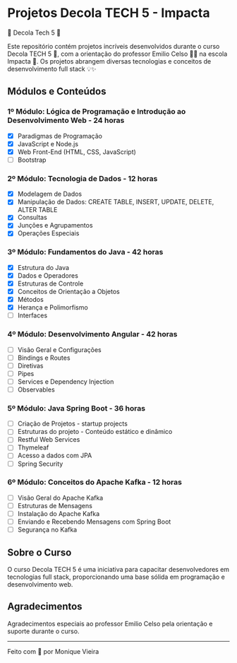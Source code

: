 # Projetos Decola TECH 5 - Impacta
 🚀 Decola Tech 5 🧡

Este repositório contém projetos incríveis desenvolvidos durante o curso Decola TECH 5 🚀, com a orientação do professor Emilio Celso 👨‍🏫 na escola Impacta 🏫. Os projetos abrangem diversas tecnologias e conceitos de desenvolvimento full stack 💡✨

## Módulos e Conteúdos

### 1º Módulo: Lógica de Programação e Introdução ao Desenvolvimento Web - 24 horas
- [x] Paradigmas de Programação
- [x] JavaScript e Node.js
- [x] Web Front-End (HTML, CSS, JavaScript)
- [ ] Bootstrap

### 2º Módulo: Tecnologia de Dados - 12 horas
- [x] Modelagem de Dados
- [x] Manipulação de Dados: CREATE TABLE, INSERT, UPDATE, DELETE, ALTER TABLE
- [x] Consultas
- [x] Junções e Agrupamentos
- [x] Operações Especiais

### 3º Módulo: Fundamentos do Java - 42 horas
- [x] Estrutura do Java
- [x] Dados e Operadores
- [x] Estruturas de Controle
- [x] Conceitos de Orientação a Objetos
- [x] Métodos
- [x] Herança e Polimorfismo
- [ ] Interfaces

### 4º Módulo: Desenvolvimento Angular - 42 horas
- [ ] Visão Geral e Configurações
- [ ] Bindings e Routes
- [ ] Diretivas
- [ ] Pipes
- [ ] Services e Dependency Injection
- [ ] Observables

### 5º Módulo: Java Spring Boot - 36 horas
- [ ] Criação de Projetos - startup projects
- [ ] Estruturas do projeto - Conteúdo estático e dinâmico
- [ ] Restful Web Services
- [ ] Thymeleaf
- [ ] Acesso a dados com JPA
- [ ] Spring Security

### 6º Módulo: Conceitos do Apache Kafka - 12 horas
- [ ] Visão Geral do Apache Kafka
- [ ] Estruturas de Mensagens
- [ ] Instalação do Apache Kafka
- [ ] Enviando e Recebendo Mensagens com Spring Boot
- [ ] Segurança no Kafka

## Sobre o Curso
O curso Decola TECH 5 é uma iniciativa para capacitar desenvolvedores em tecnologias full stack, proporcionando uma base sólida em programação e desenvolvimento web.

## Agradecimentos
Agradecimentos especiais ao professor Emilio Celso pela orientação e suporte durante o curso.

---

Feito com 💜 por Monique Vieira
